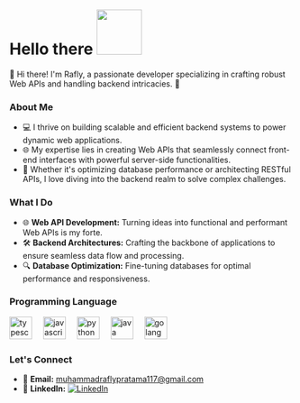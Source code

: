 <h1>Hello there <img  src="https://media.tenor.com/PEp7__gqEYoAAAAj/mythikore-anime-girl.gif" width="80"/></h1>
👋 Hi there! I'm Rafly, a passionate developer specializing in crafting robust Web APIs and handling backend intricacies. 🚀

### About Me

- 💻 I thrive on building scalable and efficient backend systems to power dynamic web applications.
- 🌐 My expertise lies in creating Web APIs that seamlessly connect front-end interfaces with powerful server-side functionalities.
- 🚀 Whether it's optimizing database performance or architecting RESTful APIs, I love diving into the backend realm to solve complex challenges.

### What I Do

- 🌐 **Web API Development:** Turning ideas into functional and performant Web APIs is my forte.
- 🛠️ **Backend Architectures:** Crafting the backbone of applications to ensure seamless data flow and processing.
- 🔍 **Database Optimization:** Fine-tuning databases for optimal performance and responsiveness.

### Programming Language
<div align="left">
  <img src="https://cdn.jsdelivr.net/gh/devicons/devicon/icons/typescript/typescript-original.svg" height="40" alt="typescript logo"  />
  <img width="12" />
  <img src="https://cdn.jsdelivr.net/gh/devicons/devicon/icons/javascript/javascript-original.svg" height="40" alt="javascript logo"  />
  <img width="12" />
  <img src="https://cdn.jsdelivr.net/gh/devicons/devicon/icons/python/python-original.svg" height="40" alt="python logo"  />
  <img width="12" />
  <img src="https://cdn.jsdelivr.net/gh/devicons/devicon/icons/java/java-original.svg" height="40" alt="java logo"  />
  <img width="12" />
  <img src="https://cdn.jsdelivr.net/npm/programming-languages-logos@0.0.3/src/go/go.svg" height="40" alt="golang logo"  />
  <img width="12" />
</div>

### Let's Connect

- 📧 **Email:** [muhammadraflypratama117@gmail.com](mailto:muhammadraflypratama@gmail.com)
- 📱 **LinkedIn:** [![LinkedIn](https://img.shields.io/badge/-YourLinkedIn-blue?style=flat&logo=linkedin&logoColor=white&link=https://www.linkedin.com/in/yourlinkedin)](https://www.linkedin.com/in/mraflypratama/)
